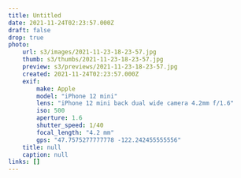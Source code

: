 ```yaml
---
title: Untitled
date: 2021-11-24T02:23:57.000Z
draft: false
drop: true
photo:
    url: s3/images/2021-11-23-18-23-57.jpg
    thumb: s3/thumbs/2021-11-23-18-23-57.jpg
    preview: s3/previews/2021-11-23-18-23-57.jpg
    created: 2021-11-24T02:23:57.000Z
    exif:
        make: Apple
        model: "iPhone 12 mini"
        lens: "iPhone 12 mini back dual wide camera 4.2mm f/1.6"
        iso: 500
        aperture: 1.6
        shutter_speed: 1/40
        focal_length: "4.2 mm"
        gps: "47.7575277777778 -122.242455555556"
    title: null
    caption: null
links: []
---
```

